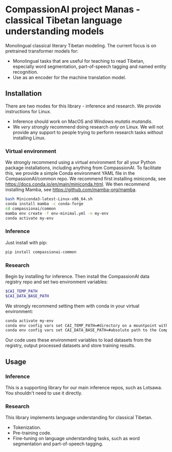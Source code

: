 # CompassionAI project Manas - classical Tibetan language understanding models

Monolingual classical literary Tibetan modeling. The current focus is on pretrained transformer models for:

- Monolingual tasks that are useful for teaching to read Tibetan, especially word segmentation, part-of-speech tagging and named entity recognition.
- Use as an encoder for the machine translation model.

## Installation

There are two modes for this library - inference and research. We provide instructions for Linux.

 - Inference should work on MacOS and Windows _mutatis mutandis_.
 - We *very strongly* recommend doing research *only* on Linux. We will not provide any support to people trying to perform research tasks without installing Linux.

### Virtual environment

We strongly recommend using a virtual environment for all your Python package installations, including anything from CompassionAI. To facilitate this, we provide a simple Conda environment YAML file in the CompassionAI/common repo. We recommend first installing miniconda, see <https://docs.conda.io/en/main/miniconda.html>. We then recommend installing Mamba, see <https://github.com/mamba-org/mamba>.

```bash
bash Miniconda3-latest-Linux-x86_64.sh
conda install mamba -c conda-forge
cd compassionai/common
mamba env create -f env-minimal.yml -n my-env
conda activate my-env
```

### Inference

Just install with pip:

```bash
pip install compassionai-common
```

### Research

Begin by installing for inference. Then install the CompassionAI data registry repo and set two environment variables:

```bash
$CAI_TEMP_PATH
$CAI_DATA_BASE_PATH
```

We strongly recommend setting them with conda in your virtual environment:

```bash
conda activate my-env
conda env config vars set CAI_TEMP_PATH=#directory on a mountpoint with plenty of space, does not need to be fast
conda env config vars set CAI_DATA_BASE_PATH=#absolute path to the CompassionAI data registry
```

Our code uses these environment variables to load datasets from the registry, output processed datasets and store training results.

## Usage

### Inference

This is a supporting library for our main inference repos, such as Lotsawa. You shouldn't need to use it directly.

### Research

This library implements language understanding for classical Tibetan.

- Tokenization.
- Pre-training code.
- Fine-tuning on language understanding tasks, such as word segmentation and part-of-speech tagging.